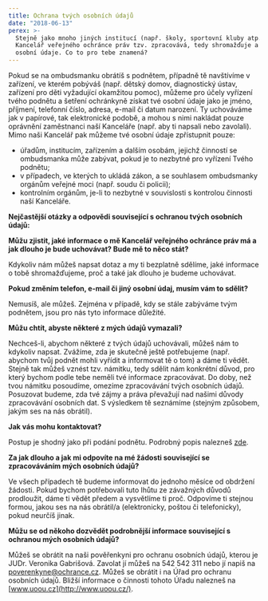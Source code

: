 ```yaml
---
title: Ochrana tvých osobních údajů
date: "2018-06-13"
perex: >-
  Stejně jako mnoho jiných institucí (např. školy, sportovní kluby atp.) i
  Kancelář veřejného ochránce práv tzv. zpracovává, tedy shromažďuje a uchovává,
  osobní údaje. Co to pro tebe znamená?
---
```




Pokud se na ombudsmanku obrátíš
s podnětem, případně tě navštívíme v zařízení, ve kterém pobýváš (např.
dětský domov, diagnostický ústav, zařízení pro děti vyžadující okamžitou
pomoc), můžeme pro účely vyřízení tvého podnětu a šetření ochránkyně získat tvé
osobní údaje jako je jméno, příjmení, telefonní číslo, adresa, e-mail či datum
narození. Ty uchováváme jak v papírové, tak elektronické podobě, a mohou
s nimi nakládat pouze oprávnění zaměstnanci naší Kanceláře (např. aby ti
napsali nebo zavolali). Mimo naši Kancelář pak můžeme tvé osobní údaje
zpřístupnit pouze:








- úřadům, institucím, zařízením a dalším osobám,
jejichž činností se ombudsmanka může zabývat, pokud je to nezbytné pro vyřízení
Tvého podnětu;
- v případech, ve kterých to ukládá zákon, a
se souhlasem ombudsmanky orgánům veřejné moci (např. soudu či policii);
- kontrolním orgánům, je-li to nezbytné v
souvislosti s kontrolou činnosti naší Kanceláře.



**Nejčastější otázky a odpovědi související s ochranou tvých
osobních údajů:** 







**Můžu zjistit, jaké informace o mě
Kancelář veřejného ochránce práv má a jak dlouho je bude uchovávat? Bude mě to něco stát?** 




Kdykoliv nám můžeš napsat dotaz a
my ti bezplatně sdělíme, jaké informace o tobě shromažďujeme, proč a také jak
dlouho je budeme uchovávat.




**Pokud změním telefon, e-mail či
jiný osobní údaj, musím vám to sdělit?** 




Nemusíš, ale můžeš. Zejména
v případě, kdy se stále zabýváme tvým podnětem, jsou pro nás tyto
informace důležité.




**Můžu chtít, abyste některé
z mých údajů vymazali?** 




Nechceš-li, abychom některé
z tvých údajů uchovávali, můžeš nám to kdykoliv napsat. Zvážíme, zda je skutečně
ještě potřebujeme (např. abychom tvůj podnět mohli vyřídit a informovat tě o
tom) a dáme ti vědět. Stejně tak můžeš vznést tzv. námitku, tedy sdělit nám
konkrétní důvod, pro který bychom podle tebe neměli tvé informace zpracovávat.
Do doby, než tvou námitku posoudíme, omezíme zpracovávání tvých osobních údajů.
Posuzovat budeme, zda tvé zájmy a práva převažují nad našimi důvody
zpracovávání osobních dat. S výsledkem tě seznámíme (stejným způsobem, jakým
ses na nás obrátil).




**Jak vás mohu kontaktovat?** 




Postup je shodný jako při podání
podnětu. Podrobný popis nalezneš [zde](jak-se-na-ochrance-obratit/).




**Za jak dlouho a jak mi odpovíte
na mé žádosti související se zpracováváním mých osobních údajů?** 




Ve všech případech tě budeme
informovat do jednoho měsíce od obdržení žádosti. Pokud bychom potřebovali tuto
lhůtu ze závažných důvodů prodloužit, dáme ti vědět předem a vysvětlíme ti proč.
Odpovíme ti stejnou formou, jakou ses na nás obrátil/a (elektronicky, poštou či
telefonicky), pokud neurčíš jinak.




**Můžu se od někoho dozvědět podrobnější
informace související s ochranou mých osobních údajů?** 




Můžeš se obrátit na naši
pověřenkyni pro ochranu osobních údajů, kterou je JUDr. Veronika Gabrišová.
Zavolat jí můžeš na 542 542 311 nebo jí napiš na [poverenkyne@ochrance.cz](mailto:poverenkyne@ochrance.cz).
Můžeš se obrátit i na Úřad pro ochranu osobních údajů. Bližší informace o
činnosti tohoto Úřadu nalezneš na [www.uoou.cz](http://www.uoou.cz/).


